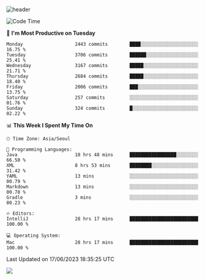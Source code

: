![header](https://capsule-render.vercel.app/api?type=Egg&color=timeAuto&height=300&section=header&text=PoPo&fontSize=90&animation=fadeIn)

  <!--START_SECTION:waka-->
![Code Time](http://img.shields.io/badge/Code%20Time-926%20hrs%2031%20mins-blue)

📅 **I'm Most Productive on Tuesday** 

```text
Monday                   2443 commits        ████░░░░░░░░░░░░░░░░░░░░░   16.75 % 
Tuesday                  3706 commits        ██████░░░░░░░░░░░░░░░░░░░   25.41 % 
Wednesday                3167 commits        █████░░░░░░░░░░░░░░░░░░░░   21.71 % 
Thursday                 2684 commits        █████░░░░░░░░░░░░░░░░░░░░   18.40 % 
Friday                   2006 commits        ███░░░░░░░░░░░░░░░░░░░░░░   13.75 % 
Saturday                 257 commits         ░░░░░░░░░░░░░░░░░░░░░░░░░   01.76 % 
Sunday                   324 commits         █░░░░░░░░░░░░░░░░░░░░░░░░   02.22 % 
```


📊 **This Week I Spent My Time On** 

```text
🕑︎ Time Zone: Asia/Seoul

💬 Programming Languages: 
Java                     18 hrs 48 mins      █████████████████░░░░░░░░   66.50 % 
XML                      8 hrs 53 mins       ████████░░░░░░░░░░░░░░░░░   31.42 % 
YAML                     13 mins             ░░░░░░░░░░░░░░░░░░░░░░░░░   00.79 % 
Markdown                 13 mins             ░░░░░░░░░░░░░░░░░░░░░░░░░   00.78 % 
Gradle                   3 mins              ░░░░░░░░░░░░░░░░░░░░░░░░░   00.23 % 

🔥 Editors: 
IntelliJ                 28 hrs 17 mins      █████████████████████████   100.00 % 

💻 Operating System: 
Mac                      28 hrs 17 mins      █████████████████████████   100.00 % 
```


 Last Updated on 17/06/2023 18:35:25 UTC
<!--END_SECTION:waka-->



<img src="https://capsule-render.vercel.app/api?type=Egg&color=timeAuto&height=300&section=footer&text=PoPo&fontSize=90&animation=fadeIn&reversal=true" />
